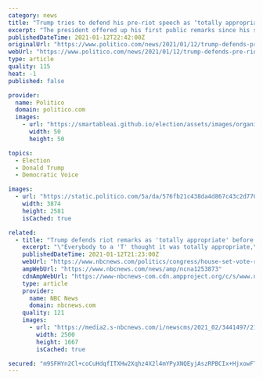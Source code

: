 ```yaml
---
category: news
title: "Trump tries to defend his pre-riot speech as ‘totally appropriate’"
excerpt: "The president offered up his first public remarks since his supporters carried out a deadly siege on the Capitol last week."
publishedDateTime: 2021-01-12T22:42:00Z
originalUrl: "https://www.politico.com/news/2021/01/12/trump-defends-pre-riot-speech-458129"
webUrl: "https://www.politico.com/news/2021/01/12/trump-defends-pre-riot-speech-458129"
type: article
quality: 115
heat: -1
published: false

provider:
  name: Politico
  domain: politico.com
  images:
    - url: "https://smartableai.github.io/election/assets/images/organizations/politico.com-50x50.jpg"
      width: 50
      height: 50

topics:
  - Election
  - Donald Trump
  - Democratic Voice

images:
  - url: "https://static.politico.com/5a/da/576fb21c438da4d867c43c2d770a/ap21012552931903.jpg"
    width: 3874
    height: 2581
    isCached: true

related:
  - title: "Trump defends riot remarks as 'totally appropriate' before House vote on 25th Amendment resolution"
    excerpt: "\"Everybody to a 'T' thought it was totally appropriate,\" Trump said as lawmakers prepared a resolution calling for his removal from office."
    publishedDateTime: 2021-01-12T21:23:00Z
    webUrl: "https://www.nbcnews.com/politics/congress/house-set-vote-resolution-calling-pence-invoke-25th-amendment-n1253873"
    ampWebUrl: "https://www.nbcnews.com/news/amp/ncna1253873"
    cdnAmpWebUrl: "https://www-nbcnews-com.cdn.ampproject.org/c/s/www.nbcnews.com/news/amp/ncna1253873"
    type: article
    provider:
      name: NBC News
      domain: nbcnews.com
    quality: 121
    images:
      - url: "https://media2.s-nbcnews.com/i/newscms/2021_02/3441497/210112-donald-trump-jm-1043_14f8a0fe6ee3094b4256b33575e347dd.jpg"
        width: 2500
        height: 1667
        isCached: true

secured: "m9SFHYn2Cl+coCuHdqfITXHw2Xqhz4X2l4mYPyXNQEyjAszRPBCIx+HjxowFTw/UsV1jFDw4yxAb0Hd9Lua4ywLnw1Jg7e8lGQ1Zt27Hwx76L+u94Hw0qjES+IQvI9whZV6k0t9UjEd2JXixjP73jXyrk0KhamK+HFb/bkow5rkZziKwlNFtRRJO9uChpMYFP68ZZOvhFcTQJS25TA7Ptyx6nJ/Q9nyGdhTjPmWuw0B+2JUh2ZIiVPS9soQjxITsOvfL9kzyoPxeMgYAcl0usexwXpd6qqr+rdcBqiNGvmsYRxO5csxvXQ91HKXalHBPtwO5Ndb1Owt3pFyAJy/7Mt4my7FITAVE/QDex6fvVuA=;U/7CzL4csVVc/AVHQ66pxA=="
---
```


